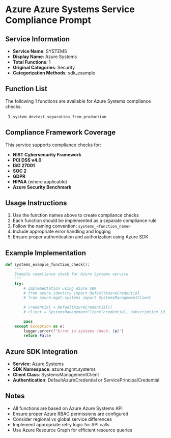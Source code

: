 # Azure Azure Systems Service Compliance Prompt

## Service Information
- **Service Name**: SYSTEMS
- **Display Name**: Azure Systems
- **Total Functions**: 1
- **Original Categories**: Security
- **Categorization Methods**: sdk_example

## Function List
The following 1 functions are available for Azure Systems compliance checks:

1. `system_devtest_separation_from_production`


## Compliance Framework Coverage
This service supports compliance checks for:
- **NIST Cybersecurity Framework**
- **PCI DSS v4.0**
- **ISO 27001**
- **SOC 2**
- **GDPR**
- **HIPAA** (where applicable)
- **Azure Security Benchmark**

## Usage Instructions
1. Use the function names above to create compliance checks
2. Each function should be implemented as a separate compliance rule
3. Follow the naming convention: `systems_<function_name>`
4. Include appropriate error handling and logging
5. Ensure proper authentication and authorization using Azure SDK

## Example Implementation
```python
def systems_example_function_check():
    """
    Example compliance check for Azure Systems service
    """
    try:
        # Implementation using Azure SDK
        # from azure.identity import DefaultAzureCredential
        # from azure.mgmt.systems import SystemsManagementClient
        
        # credential = DefaultAzureCredential()
        # client = SystemsManagementClient(credential, subscription_id)
        
        pass
    except Exception as e:
        logger.error(f"Error in systems check: {e}")
        return False
```

## Azure SDK Integration
- **Service**: Azure Systems
- **SDK Namespace**: azure.mgmt.systems
- **Client Class**: SystemsManagementClient
- **Authentication**: DefaultAzureCredential or ServicePrincipalCredential

## Notes
- All functions are based on Azure Azure Systems API
- Ensure proper Azure RBAC permissions are configured
- Consider regional vs global service differences
- Implement appropriate retry logic for API calls
- Use Azure Resource Graph for efficient resource queries
